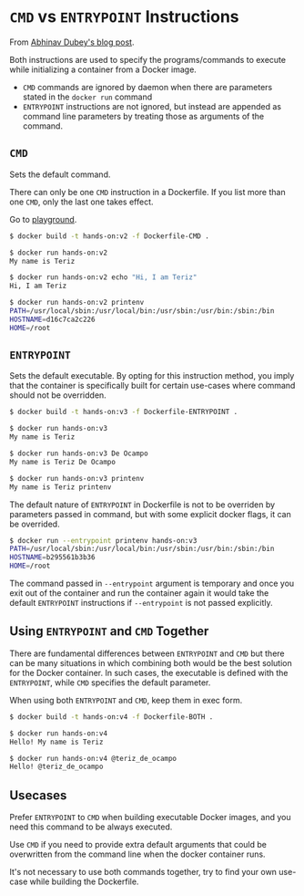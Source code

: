 # `CMD` vs `ENTRYPOINT` Instructions

From [Abhinav Dubey's blog post](https://devtron.ai/blog/cmd-and-entrypoint-differences/).

Both instructions are used to specify the programs/commands to execute while initializing a container from a Docker image.

- `CMD` commands are ignored by daemon when there are parameters stated in the `docker run` command
- `ENTRYPOINT` instructions are not ignored, but instead are appended as command line parameters by treating those as arguments of the command.

## `CMD`

Sets the default command.

There can only be one `CMD` instruction in a Dockerfile. If you list more than one `CMD`, only the last one takes effect.

Go to [playground](./cmd-vs-entrypoint/Dockerfile).

```bash
$ docker build -t hands-on:v2 -f Dockerfile-CMD .

$ docker run hands-on:v2
My name is Teriz

$ docker run hands-on:v2 echo "Hi, I am Teriz"
Hi, I am Teriz

$ docker run hands-on:v2 printenv
PATH=/usr/local/sbin:/usr/local/bin:/usr/sbin:/usr/bin:/sbin:/bin
HOSTNAME=d16c7ca2c226
HOME=/root
```

## `ENTRYPOINT`

Sets the default executable.
By opting for this instruction method, you imply that the container is specifically built for certain use-cases where command should not be overridden.

```bash
$ docker build -t hands-on:v3 -f Dockerfile-ENTRYPOINT .

$ docker run hands-on:v3
My name is Teriz

$ docker run hands-on:v3 De Ocampo
My name is Teriz De Ocampo

$ docker run hands-on:v3 printenv
My name is Teriz printenv
```

The default nature of `ENTRYPOINT` in Dockerfile is not to be overriden by parameters passed in command, but with some explicit docker flags, it can be overrided.

```bash
$ docker run --entrypoint printenv hands-on:v3
PATH=/usr/local/sbin:/usr/local/bin:/usr/sbin:/usr/bin:/sbin:/bin
HOSTNAME=b295561b3b36
HOME=/root
```

The command passed in `--entrypoint` argument is temporary and once you exit out of the container and run the container again it would take the default `ENTRYPOINT` instructions if `--entrypoint` is not passed explicitly.

## Using `ENTRYPOINT` and `CMD` Together

There are fundamental differences between `ENTRYPOINT` and `CMD` but there can be many situations in which combining both would be the best solution for the Docker container. In such cases, the executable is defined with the `ENTRYPOINT`, while `CMD` specifies the default parameter.

When using both `ENTRYPOINT` and `CMD`, keep them in exec form.

```bash
$ docker build -t hands-on:v4 -f Dockerfile-BOTH .

$ docker run hands-on:v4
Hello! My name is Teriz

$ docker run hands-on:v4 @teriz_de_ocampo
Hello! @teriz_de_ocampo
```

## Usecases

Prefer `ENTRYPOINT` to `CMD` when building executable Docker images, and you need this command to be always executed.

Use `CMD` if you need to provide extra default arguments that could be overwritten from the command line when the docker container runs.

It's not necessary to use both commands together, try to find your own use-case while building the Dockerfile.
